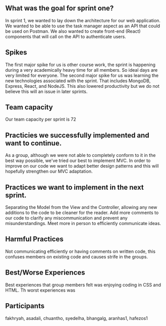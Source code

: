 What was the goal for sprint one? 
-------------------------------------------------

In sprint 1, we wanted to lay down the architecture for our web application. We wanted to be able to use the task manager aspect as an API that could be used on Postman. We also wanted to create front-end (React) components that will call on the API to authenticate users. 

Spikes
-------------------------------------------------

The first major spike for us is other course work, the sprint is happening during a very academically heavy time for all members. So ideal days are very limited for everyone. 
The second major spike for us was learning the new technologies associated with the sprint. That includes MongoDB, Express, React, and NodeJS. This also lowered productivity but we do not believe this will an issue in later sprints.

Team capacity
-------------------------------------------------

Our team capacity per sprint is 72

Practicies we successfully implemented and want to continue.
-------------------------------------------------

As a group, although we were not able to completely conform to it in the best way possible, we've tried our best to implement MVC. In order to improve on our code we want to adapt better design patterns and this will hopefully strengthen our MVC adaptation.

Practices we want to implement in the next sprint.
-------------------------------------------------

Separating the Model from the View and the Controller, allowing any new additions to the code to be cleaner for the reader. Add more comments to our code to clarify any miscommunication and prevent any misunderstandings. Meet more in person to efficiently communicate ideas.

Harmful Practices
-------------------------------------------------

Not communicating efficiently or having comments on written code, this confuses members on existing code and causes strife in the groups.

Best/Worse Experiences
-------------------------------------------------

Best experiences that group members felt was enjoying coding in CSS and HTML. Th worst experiences was 

Participants
-------------------------------------------------

fakhryah, asadali, chuantho, syedelha, bhangalg, aranhas1, hafezos1
